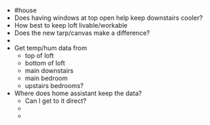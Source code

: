 - #house
- Does having windows at top open help keep downstairs cooler?
- How best to keep loft livable/workable
- Does the new tarp/canvas make a difference?
-
- Get temp/hum data from
	- top of loft
	- bottom of loft
	- main downstairs
	- main bedroom
	- upstairs bedrooms?
- Where does home assistant keep the data?
	- Can I get to it direct?
	-
	-
